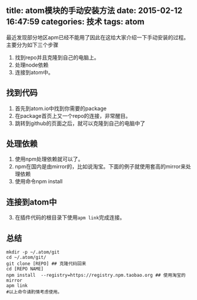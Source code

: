 title: atom模块的手动安装方法
date: 2015-02-12 16:47:59
categories: 技术
tags: atom
---

最近发现部分地区apm已经不能用了因此在这给大家介绍一下手动安装的过程。
主要分为如下三个步骤
1. 找到repo并且克隆到自己的电脑上。
2. 处理node依赖
3. 连接到atom中。

## 找到代码
1. 首先到atom.io中找到你需要的package
2. 在package首页上又一个repo的连接，非常醒目。
3. 跳转到github的页面之后，就可以克隆到自己的电脑中了

## 处理依赖
1. 使用npm处理依赖就可以了。
2. npm在国内是由mirror的，比如说淘宝。下面的例子就使用套高的mirror来处理依赖
3. 使用命令npm install

## 连接到atom中
3. 在插件代码的根目录下使用`apm link`完成连接。

## 总结
```shell
mkdir -p ~/.atom/git
cd ~/.atom/git/
git clone [REPO] ## 克隆代码回来
cd [REPO NAME]
npm install  --registry=https://registry.npm.taobao.org ## 使用淘宝的mirror
apm link
#以上命令请酌情考虑使用。
```
